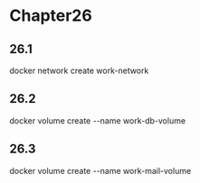 # Chapter26

## 26.1

docker network create work-network

## 26.2

docker volume create --name work-db-volume

## 26.3

docker volume create --name work-mail-volume
